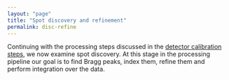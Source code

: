 ```yaml
---
layout: "page"
title: "Spot discovery and refinement"
permalink: disc-refine
---
```


Continuing with the processing steps discussed in the [detector calibration steps](cspad_calib), we now examine spot discovery.  At this stage in the processing pipeline our goal is to find Bragg peaks, index them, refine them and perform integration over the data.
